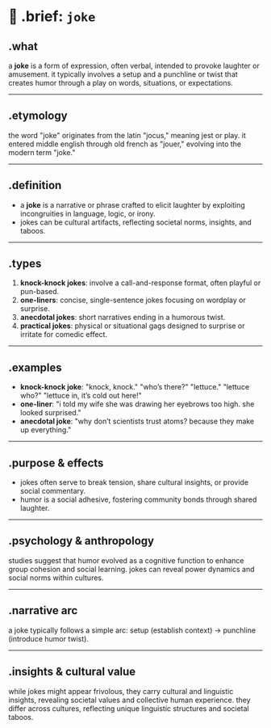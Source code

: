 # 🧩 .brief: `joke`

## .what
a **joke** is a form of expression, often verbal, intended to provoke laughter or amusement. it typically involves a setup and a punchline or twist that creates humor through a play on words, situations, or expectations.

---

## .etymology
the word "joke" originates from the latin "jocus," meaning jest or play. it entered middle english through old french as "jouer," evolving into the modern term "joke."

---

## .definition
- a **joke** is a narrative or phrase crafted to elicit laughter by exploiting incongruities in language, logic, or irony.
- jokes can be cultural artifacts, reflecting societal norms, insights, and taboos.

---

## .types
1. **knock-knock jokes**: involve a call-and-response format, often playful or pun-based.
2. **one-liners**: concise, single-sentence jokes focusing on wordplay or surprise.
3. **anecdotal jokes**: short narratives ending in a humorous twist.
4. **practical jokes**: physical or situational gags designed to surprise or irritate for comedic effect.

---

## .examples
- **knock-knock joke**: "knock, knock." "who’s there?" "lettuce." "lettuce who?" "lettuce in, it’s cold out here!"
- **one-liner**: "i told my wife she was drawing her eyebrows too high. she looked surprised."
- **anecdotal joke**: "why don’t scientists trust atoms? because they make up everything."

---

## .purpose & effects
- jokes often serve to break tension, share cultural insights, or provide social commentary.
- humor is a social adhesive, fostering community bonds through shared laughter.

---

## .psychology & anthropology
studies suggest that humor evolved as a cognitive function to enhance group cohesion and social learning. jokes can reveal power dynamics and social norms within cultures.

---

## .narrative arc
a joke typically follows a simple arc: setup (establish context) → punchline (introduce humor twist).

---

## .insights & cultural value
while jokes might appear frivolous, they carry cultural and linguistic insights, revealing societal values and collective human experience. they differ across cultures, reflecting unique linguistic structures and societal taboos.
